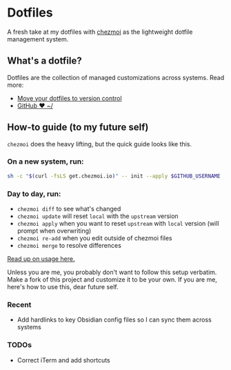 # Dotfiles

A fresh take at my dotfiles with [chezmoi](https://www.chezmoi.io/docs/how-to/) as the lightweight dotfile management system.

## What's a dotfile?

Dotfiles are the collection of managed customizations across systems. Read more: 

- [Move your dotfiles to version control](https://opensource.com/article/19/3/move-your-dotfiles-version-control)
- [GitHub ❤ ~/](http://dotfiles.github.io/)

## How-to guide (to my future self)

`chezmoi` does the heavy lifting, but the quick guide looks like this.

### On a new system, run: 

```bash
sh -c "$(curl -fsLS get.chezmoi.io)" -- init --apply $GITHUB_USERNAME
```

### Day to day, run: 

- `chezmoi diff` to see what's changed
- `chezmoi update` will reset `local` with the `upstream` version
- `chezmoi apply` when you want to reset `upstream` with `local` version (will prompt when overwriting)
- `chezmoi re-add` when you edit outside of chezmoi files
- `chezmoi merge` to resolve differences

[Read up on usage here.](https://www.chezmoi.io/user-guide/frequently-asked-questions/usage/)

Unless you are me, you probably don't want to follow this setup verbatim. Make a fork of this project and customize it to be your own. If you are me, here's how to use this, dear future self.

### Recent 

- Add hardlinks to key Obsidian config files so I can sync them across systems

### TODOs

- Correct iTerm and add shortcuts
